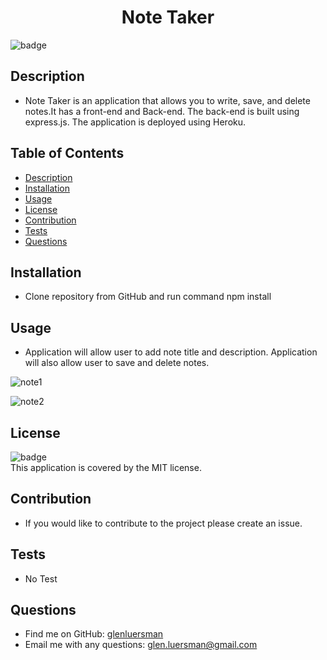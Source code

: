 <h1 align="center">Note Taker</h1>
  
![badge](https://img.shields.io/badge/license-MIT-brightgreen)<br />
## Description
- Note Taker is an application that allows you to write, save, and delete notes.It has a front-end and Back-end. The back-end is built using express.js. The application is deployed using Heroku.
## Table of Contents
- [Description](#description)
- [Installation](#installation)
- [Usage](#usage)
- [License](#license)
- [Contribution](#contribution)
- [Tests](#tests)
- [Questions](#questions)
## Installation
- Clone repository from GitHub and run command npm install
## Usage
- Application will allow user to add note title and description. Application will also allow user to save and delete notes.

![note1](https://user-images.githubusercontent.com/91103314/150620348-17f258d8-3108-4dbf-8bca-b5d82ee17ff1.PNG)

![note2](https://user-images.githubusercontent.com/91103314/150620368-69300143-1028-4e3d-a1ce-3db2b33a4b28.PNG)

## License
![badge](https://img.shields.io/badge/license-MIT-brightgreen)
<br />
This application is covered by the MIT license. 
## Contribution
- If you would like to contribute to the project please create an issue.
## Tests
- No Test
## Questions
- Find me on GitHub: [glenluersman](https://github.com/glenluersman)
- Email me with any questions: glen.luersman@gmail.com
